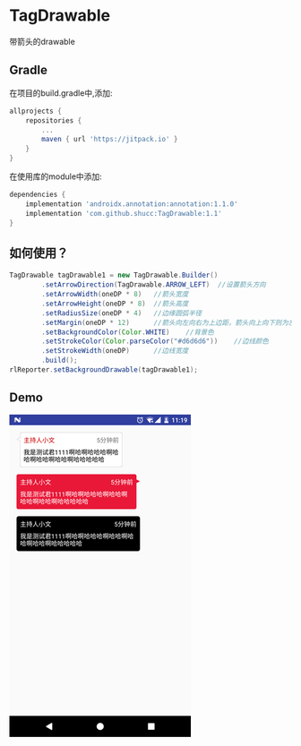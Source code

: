 # TagDrawable

带箭头的drawable

## Gradle

在项目的build.gradle中,添加:
```groovy
allprojects {
    repositories {
        ...
        maven { url 'https://jitpack.io' }
    }
}
```

在使用库的module中添加:
```groovy
dependencies {
    implementation 'androidx.annotation:annotation:1.1.0'
    implementation 'com.github.shucc:TagDrawable:1.1'
}
```

## 如何使用？

```java
TagDrawable tagDrawable1 = new TagDrawable.Builder()
        .setArrowDirection(TagDrawable.ARROW_LEFT)  //设置箭头方向
        .setArrowWidth(oneDP * 8)   //箭头宽度
        .setArrowHeight(oneDP * 8)  //箭头高度
        .setRadiusSize(oneDP * 4)   //边缘圆弧半径
        .setMargin(oneDP * 12)      //箭头向左向右为上边距，箭头向上向下则为左边距
        .setBackgroundColor(Color.WHITE)    //背景色
        .setStrokeColor(Color.parseColor("#d6d6d6"))    //边线颜色
        .setStrokeWidth(oneDP)      //边线宽度
        .build();
rlReporter.setBackgroundDrawable(tagDrawable1);
```

## Demo
![](https://raw.githubusercontent.com/shucc/TagDrawable/master/demo/demo.jpg)

